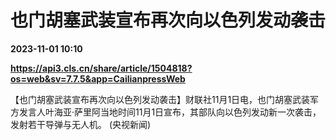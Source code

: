 # 也门胡塞武装宣布再次向以色列发动袭击

**2023-11-01 10:10**

**https://api3.cls.cn/share/article/1504818?os=web&sv=7.7.5&app=CailianpressWeb**

【也门胡塞武装宣布再次向以色列发动袭击】财联社11月1日电，也门胡塞武装军方发言人叶海亚·萨里阿当地时间11月1日宣布，其部队向以色列发动新一次袭击，发射若干导弹与无人机。 (央视新闻)